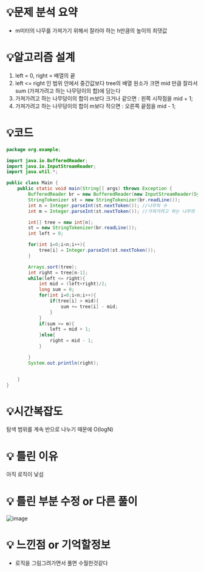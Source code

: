 # 💡**문제 분석 요약**

- m미터의 나무를 가져가기 위해서 잘라야 하는 h만큼의 높이의 최댓값

# 💡**알고리즘 설계**

1. left = 0, right = 배열의 끝
2. left <= right 인 범위 안에서 중간값보다 tree의 배열 원소가 크면 mid 만큼 잘라서 sum (가져가려고 하는 나무덩이의 합)에 담는다
3. 가져가려고 하는 나무덩이의 합이 m보다 크거나 같으면 : 왼쪽 시작점을 mid + 1;
4. 가져가려고 하는 나무덩이의 합이 m보다 작으면 : 오른쪽 끝점을 mid - 1;

# 💡코드

```java
package org.example;

import java.io.BufferedReader;
import java.io.InputStreamReader;
import java.util.*;

public class Main {
    public static void main(String[] args) throws Exception {
        BufferedReader br = new BufferedReader(new InputStreamReader(System.in));
        StringTokenizer st = new StringTokenizer(br.readLine());
        int n = Integer.parseInt(st.nextToken()); //나무의 수
        int m = Integer.parseInt(st.nextToken()); //가져가려고 하는 나무의 길이

        int[] tree = new int[n];
        st = new StringTokenizer(br.readLine());
        int left = 0;

        for(int i=0;i<n;i++){
            tree[i] = Integer.parseInt(st.nextToken());
        }

        Arrays.sort(tree);
        int right = tree[n-1];
        while(left <= right){
            int mid = (left+right)/2;
            long sum = 0;
            for(int i=0;i<n;i++){
                if(tree[i] > mid){
                    sum += tree[i] - mid;
                }
            }
            if(sum >= m){
                left = mid + 1;
            }else{
                right = mid - 1;
            }

        }
        System.out.println(right);


    }
}
```

# 💡시간복잡도

탐색 범위를 계속 반으로 나누기 때문에 O(logN)

# 💡 틀린 이유

아직 로직이 낯섬

# 💡 틀린 부분 수정 or 다른 풀이
![image](https://github.com/user-attachments/assets/64a3361c-6186-4cfa-9711-c5b0475daadc)


# 💡 느낀점 or 기억할정보

- 로직을 그림그려가면서 풀면 수월한것같다
